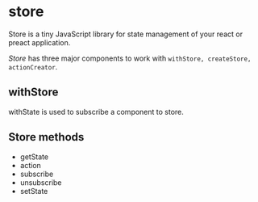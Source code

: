 # store
Store is a tiny JavaScript library for state management of your react or preact application.

*Store* has three major components to work with `withStore, createStore, actionCreator`.

## withStore
withState is used to subscribe a component to store.


## Store methods
- getState
- action
- subscribe
- unsubscribe
- setState
